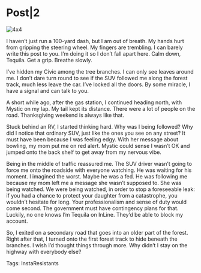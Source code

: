 # Post|2

![4x4](http://tcrouzet.comhttps://tcrouzet.com/images_tc/2016/04/p002_route4x4_i-600x314.jpg)

I haven’t just run a 100-yard dash, but I am out of breath. My hands hurt from gripping the steering wheel. My fingers are trembling. I can barely write this post to you. I’m doing it so I don’t fall apart here. Calm down, Tequila. Get a grip. Breathe slowly. 

I’ve hidden my Civic among the tree branches. I can only see leaves around me. I don’t dare turn round to see if the SUV followed me along the forest track, much less leave the car. I’ve locked all the doors. By some miracle, I have a signal and can talk to you.

A short while ago, after the gas station, I continued heading north, with Mystic on my lap. My tail kept its distance. There were a lot of people on the road. Thanksgiving weekend is always like that.

Stuck behind an RV, I started thinking hard. Why was I being followed? Why did I notice that ordinary SUV, just like the ones you see on any street? It must have been because I was feeling edgy. With her message about bowling, my mom put me on red alert. Mystic could sense I wasn’t OK and jumped onto the back shelf to get away from my nervous vibe.

Being in the middle of traffic reassured me. The SUV driver wasn’t going to force me onto the roadside with everyone watching. He was waiting for his moment. I imagined the worst. Maybe he was a fed. He was following me because my mom left me a message she wasn’t supposed to. She was being watched. We were being watched, in order to stop a foreseeable leak: if you had a chance to protect your daughter from a catastrophe, you wouldn’t hesitate for long. Your professionalism and sense of duty would come second. The government must have contingency plans for that. Luckily, no one knows I’m Tequila on InLine. They’d be able to block my account.

So, I exited on a secondary road that goes into an older part of the forest. Right after that, I turned onto the first forest track to hide beneath the branches. I wish I’d thought things through more. Why didn’t I stay on the highway with everybody else?

Tags: InstaResistants
